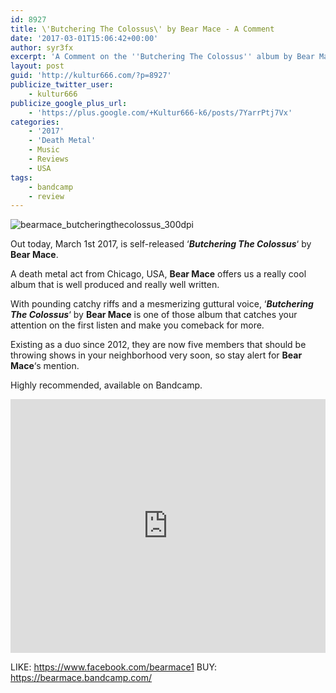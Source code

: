 ```yaml
---
id: 8927
title: \'Butchering The Colossus\' by Bear Mace - A Comment
date: '2017-03-01T15:06:42+00:00'
author: syr3fx
excerpt: 'A Comment on the ''Butchering The Colossus'' album by Bear Mace (2017).'
layout: post
guid: 'http://kultur666.com/?p=8927'
publicize_twitter_user:
    - kultur666
publicize_google_plus_url:
    - 'https://plus.google.com/+Kultur666-k6/posts/7YarrPtj7Vx'
categories:
    - '2017'
    - 'Death Metal'
    - Music
    - Reviews
    - USA
tags:
    - bandcamp
    - review
---
```


![bearmace_butcheringthecolossus_300dpi](http://localhost:8080/wp-content/uploads/2017/03/bearmace_butcheringthecolossus_300dpi.jpg)

Out today, March 1st 2017, is self-released ‘***Butchering The Colossus***‘ by **Bear Mace**.

A death metal act from Chicago, USA, **Bear Mace** offers us a really cool album that is well produced and really well written.

With pounding catchy riffs and a mesmerizing guttural voice, ‘***Butchering The Colossus***‘ by **Bear Mace** is one of those album that catches your attention on the first listen and make you comeback for more.

Existing as a duo since 2012, they are now five members that should be throwing shows in your neighborhood very soon, so stay alert for **Bear Mace**‘s mention.

Highly recommended, available on Bandcamp.

<iframe style="border: 0; width: 100%; height: 406px;" src="https://bandcamp.com/EmbeddedPlayer/album=3604146297/size=large/bgcol=333333/linkcol=e99708/tracklist=false/transparent=true/" seamless></iframe>

LIKE: <https://www.facebook.com/bearmace1>
BUY: <https://bearmace.bandcamp.com/>